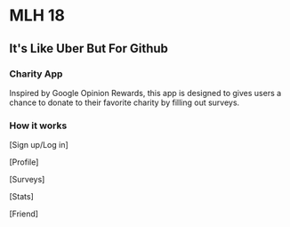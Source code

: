 # MLH 18

## It's Like Uber But For Github

### Charity App

Inspired by Google Opinion Rewards, this app is designed to gives users a chance to donate to their favorite charity by filling out surveys.  

### How it works

[Sign up/Log in] 

[Profile] 

[Surveys] 

[Stats] 

[Friend] 

   